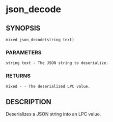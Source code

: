 # json_decode

## SYNOPSIS

    mixed json_decode(string text)

### PARAMETERS

    string text - The JSON string to deserialize.

### RETURNS

    mixed - - The deserialized LPC value.

## DESCRIPTION

Deserializes a JSON string into an LPC value.
